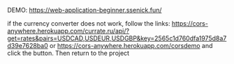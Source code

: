 DEMO: https://web-application-beginner.ssenick.fun/




if the currency converter does not work, follow the links:
https://cors-anywhere.herokuapp.com/currate.ru/api/?get=rates&pairs=USDCAD,USDEUR,USDGBP&key=2565c1d760dfa1975d8a7d39e7628ba0
or https://cors-anywhere.herokuapp.com/corsdemo
and click the button. Then return to the project
